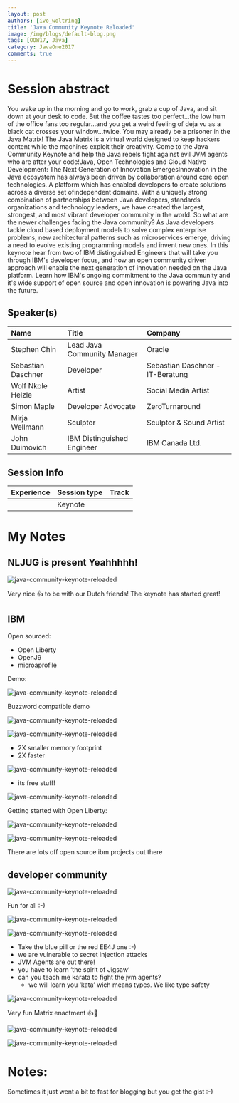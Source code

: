```yaml
---
layout: post
authors: [ivo_woltring]
title: 'Java Community Keynote Reloaded'
image: /img/blogs/default-blog.png
tags: [OOW17, Java]
category: JavaOne2017
comments: true
---
```



# Session abstract

You wake up in the morning and go to work, grab a cup of Java, and sit down at your desk to code.  But the coffee tastes too perfect...the low hum of the office fans too regular...and you get a weird feeling of deja vu as a black cat crosses your window...twice. You may already be a prisoner in the Java Matrix! The Java Matrix is a virtual world designed to keep hackers content while the machines exploit their creativity. Come to the Java Community Keynote and help the Java rebels fight against evil JVM agents who are after your code!Java, Open Technologies and Cloud Native Development: The Next Generation of Innovation EmergesInnovation in the Java ecosystem has always been driven by collaboration around core open technologies. A platform which has enabled developers to create solutions across a diverse set ofindependent domains. With a uniquely strong combination of partnerships between Java developers, standards organizations and technology leaders, we have created the largest, strongest, and most vibrant developer community in the world. So what are the newer challenges facing the Java community? As Java developers tackle cloud based deployment models to solve complex enterprise problems, new architectural patterns such as microservices emerge, driving a need to evolve existing programming models and invent new ones. In this keynote hear from two of IBM distinguished Engineers that will take you through IBM's developer focus, and how an open community driven approach will enable the next generation of innovation needed on the Java platform. Learn how IBM's ongoing commitment to the Java community and it's wide support of open source and open innovation is powering Java into the future.
<!--more-->
## Speaker(s)

|Name|Title|Company|
|:---|:---|:---|
|Stephen Chin|Lead Java Community Manager|Oracle|
|Sebastian Daschner|Developer|Sebastian Daschner - IT-Beratung|
|Wolf Nkole Helzle|Artist|Social Media Artist|
|Simon Maple|Developer Advocate|ZeroTurnaround|
|Mirja Wellmann|Sculptor|Sculptor &amp; Sound Artist|
|John Duimovich|IBM Distinguished Engineer|IBM Canada Ltd.|


## Session Info

| Experience | Session type | Track  |
|:-----------|:-------------|:-------|
|  | Keynote |  |

# My Notes

## NLJUG is present Yeahhhhh!
![java-community-keynote-reloaded](/img/blogs/2017/java-community-keynote-reloaded/KEY7694__java-community-keynote-reloaded.jpg)

Very nice 👍 to be with our Dutch friends!
The keynote has started great!

## IBM

Open sourced:

* Open Liberty
* OpenJ9
* microaprofile

Demo:

![java-community-keynote-reloaded](/img/blogs/2017/java-community-keynote-reloaded/KEY7694__java-community-keynote-reloaded_1.jpg)

Buzzword compatible demo

![java-community-keynote-reloaded](/img/blogs/2017/java-community-keynote-reloaded/KEY7694__java-community-keynote-reloaded_2.jpg)

![java-community-keynote-reloaded](/img/blogs/2017/java-community-keynote-reloaded/KEY7694__java-community-keynote-reloaded_3.jpg)

* 2X smaller memory footprint
* 2X faster

![java-community-keynote-reloaded](/img/blogs/2017/java-community-keynote-reloaded/KEY7694__java-community-keynote-reloaded_4.jpg)

* its free stuff!

![java-community-keynote-reloaded](/img/blogs/2017/java-community-keynote-reloaded/KEY7694__java-community-keynote-reloaded_5.jpg)

Getting started with Open Liberty:

![java-community-keynote-reloaded](/img/blogs/2017/java-community-keynote-reloaded/KEY7694__java-community-keynote-reloaded_6.jpg)

![java-community-keynote-reloaded](/img/blogs/2017/java-community-keynote-reloaded/KEY7694__java-community-keynote-reloaded_7.jpg)

There are lots off open source ibm projects out there 


## developer community 

![java-community-keynote-reloaded](/img/blogs/2017/java-community-keynote-reloaded/KEY7694__java-community-keynote-reloaded_8.jpg)

Fun for all :-)

![java-community-keynote-reloaded](/img/blogs/2017/java-community-keynote-reloaded/KEY7694__java-community-keynote-reloaded_9.jpg)

![java-community-keynote-reloaded](/img/blogs/2017/java-community-keynote-reloaded/KEY7694__java-community-keynote-reloaded_10.jpg)

* Take the blue pill or the red EE4J one :-)
* we are vulnerable to secret injection attacks
* JVM Agents are out there!
* you have to learn ‘the spirit of Jigsaw’
* can you teach me karata to fight the jvm agents?
	* we will learn you ‘kata’ wich means types. We like type safety

![java-community-keynote-reloaded](/img/blogs/2017/java-community-keynote-reloaded/KEY7694__java-community-keynote-reloaded_11.jpg)

Very fun Matrix enactment 👍👊

![java-community-keynote-reloaded](/img/blogs/2017/java-community-keynote-reloaded/KEY7694__java-community-keynote-reloaded_12.jpg)

![java-community-keynote-reloaded](/img/blogs/2017/java-community-keynote-reloaded/KEY7694__java-community-keynote-reloaded_13.jpg)




# Notes:
Sometimes it just went a bit to fast for blogging but you get the gist :-)
